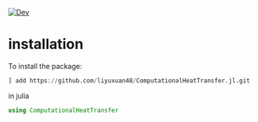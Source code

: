 [![Dev](https://img.shields.io/badge/docs-stable-blue.svg)](https://liyuxuan48.github.io/ComputationalHeatTransfer.jl)

# installation
To install the package:


```julia
] add https://github.com/liyuxuan48/ComputationalHeatTransfer.jl.git
```

in julia


```julia
using ComputationalHeatTransfer
```
